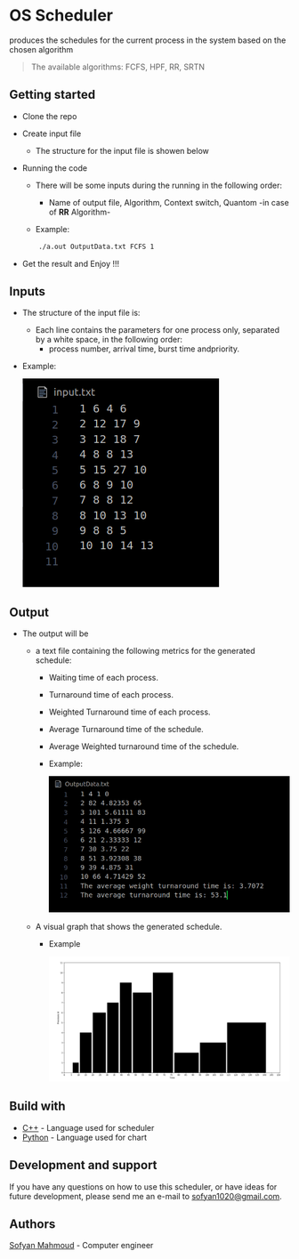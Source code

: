 # OS Scheduler
produces the schedules for the current process in the system based on the chosen algorithm
> The available algorithms: FCFS, HPF, RR, SRTN

## Getting started 
* Clone the repo 
* Create input file 
    * The structure for the input file is showen below 
* Running the code 
    * There will be some inputs during the running in the following order:
        * Name of output file, Algorithm, Context switch, Quantom -in case of **RR** Algorithm-

    * Example:

    ```bash
        ./a.out OutputData.txt FCFS 1
    ``` 

* Get the result and Enjoy !!!

## Inputs 
* The structure of the input file is: 
    * Each line contains the parameters for one process only, separated by a white space, in the     following order:
        * process number, arrival time, burst time andpriority.

* Example:

    ![Example of input file](https://github.com/sofyanmahmoud0000/OS-Scheduler/blob/master/Input.png)

## Output
* The output will be 
    * a text file containing the following metrics for the generated schedule: 
        * Waiting time of each process.
        * Turnaround time of each process.
        * Weighted Turnaround time of each process.
        * Average Turnaround time of the schedule.
        * Average Weighted turnaround time of the schedule.

        * Example:

            ![Example of output file](https://github.com/sofyanmahmoud0000/OS-Scheduler/blob/master/Output.png)

    * A visual graph that shows the generated schedule.

        * Example 

            ![Example of output file](https://github.com/sofyanmahmoud0000/OS-Scheduler/blob/master/Graph.png)

## Build with 
* [C++](https://www.python.org/download/releases/3.0/) - Language used for scheduler
* [Python](https://jupyter.org/) - Language used for chart

## Development and support 
If you have any questions on how to use this scheduler, or have ideas for future development, please send me an e-mail to sofyan1020@gmail.com.

## Authors 
[Sofyan Mahmoud](https://github.com/sofyanmahmoud0000) - Computer engineer
